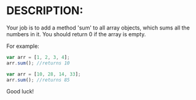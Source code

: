 # DESCRIPTION:

Your job is to add a method 'sum' to all array objects, which sums all the numbers in it. You should return 0 if the array is empty.

For example:

```js
var arr = [1, 2, 3, 4];
arr.sum(); //returns 10

var arr = [10, 28, 14, 33];
arr.sum(); //returns 85
```

Good luck!
